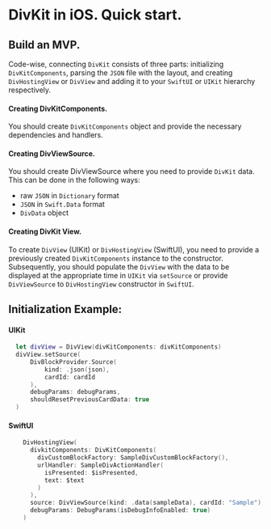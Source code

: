 # DivKit in iOS. Quick start.

## Build an MVP.
Code-wise, connecting `DivKit` consists of three parts: initializing `DivKitComponents`, parsing the `JSON` file with the layout, and creating `DivHostingView` or `DivView` and adding it to your `SwiftUI` or `UIKit` hierarchy respectively.

#### Creating DivKitComponents.
You should create `DivKitComponents` object and provide the necessary dependencies and handlers.

#### Creating DivViewSource.
You should create DivViewSource where you need to provide `DivKit` data. This can be done in the following ways: 
- raw `JSON` in `Dictionary` format 
- `JSON` in `Swift.Data` format
- `DivData` object

#### Creating DivKit View.
To create `DivView` (UIKit) or `DivHostingView` (SwiftUI), you need to provide a previously created `DivKitComponents` instance to the constructor. Subsequently, you should populate the `DivView` with the data to be displayed at the appropriate time in `UIKit` via `setSource` or provide `DivViewSource` to `DivHostingView` constructor in `SwiftUI`.

## Initialization Example:

#### UIKit
```Swift
  let divView = DivView(divKitComponents: divKitComponents)
  divView.setSource(
      DivBlockProvider.Source(
          kind: .json(json),
          cardId: cardId
      ),
      debugParams: debugParams,
      shouldResetPreviousCardData: true
  )
```

#### SwiftUI
```Swift
    DivHostingView(
      divkitComponents: DivKitComponents(
        divCustomBlockFactory: SampleDivCustomBlockFactory(),
        urlHandler: SampleDivActionHandler(
          isPresented: $isPresented,
          text: $text
        )
      ),
      source: DivViewSource(kind: .data(sampleData), cardId: "Sample"),
      debugParams: DebugParams(isDebugInfoEnabled: true)
    )
```

